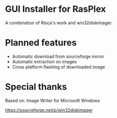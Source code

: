 
# GUI Installer for RasPlex

A combination of Risca's work and win32diskimager.

# Planned features

+ Automatic download from sourceforge mirror
+ Automatic extraction on images
+ Cross platform flashing of downloaded image


# Special thanks 

Based on: Image Writer for Microsoft Windows

https://sourceforge.net/p/win32diskimager

